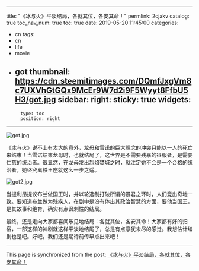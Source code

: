 
---
title: "《冰与火》平淡结局，各就其位，各安其命！"
permlink: 2cjakv
catalog: true
toc_nav_num: true
toc: true
date: 2019-05-20 11:45:00
categories:
- cn
tags:
- cn
- life
- movie
- got
thumbnail: https://cdn.steemitimages.com/DQmfJxgVm8c7UXVhGtGQx9McEr9W7d2i9F5Wyyt8FfbU5H3/got.jpg
sidebar:
    right:
        sticky: true
widgets:
    -
        type: toc
        position: right
---


![got.jpg](https://cdn.steemitimages.com/DQmfJxgVm8c7UXVhGtGQx9McEr9W7d2i9F5Wyyt8FfbU5H3/got.jpg)

《冰与火》说不上有太大的意外，龙母和雪诺的巨大理念的冲突只能以一人的死亡来结束！当雪诺结束龙母时，也就结局了，这世界是不需要残暴的征服者，是需要仁慈的统治者。很显然，在龙母发出烈焰焚城之时，就注定她不会是一个合格的统治者，她终究离铁王座就这么一步之遥。

![got2.jpg](https://cdn.steemitimages.com/DQmdopF9TcA9wwvHf3WiqWeMUvDaoUrbQn2145SUUiTxkbE/got2.jpg)

当提利昂提议布兰做国王时，并以轮选制打破所谓的暴君之环时，人们竞出奇地一致。要知道布兰做为残疾人，在剧中是没有体出其政治智慧的方面，要他当国王，是其故事和绝育，确实有点讽刺性的结局。

最终，还是走向大家都喜闻乐见地结局：各就其位，各安其命！大家都有好的归宿，一部这样的神剧就这样平淡地结尾了，总是有点意犹未尽的感觉。我想估计编剧也是吧。好吧，我们还是期待前传早点出来吧！

- - -

This page is synchronized from the post: [《冰与火》平淡结局，各就其位，各安其命！](https://steemit.com/@lemooljiang/2cjakv)

